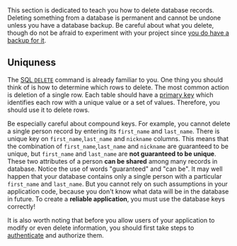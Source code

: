 This section is dedicated to teach you how to delete database records.
Deleting something from a database is permanent and cannot be undone unless you have a database
backup. Be careful about what you delete, though do not be afraid to experiment with
your project since [you do have a backup for it](todo).

## Uniquness
The [SQL `DELETE`](database/#delete) command is already familiar to you.
One thing you should think of is how to determine which rows to delete. The most common action
is deletion of a single row. Each table should have a
[primary key](/articles/relational-database/#key) which identifies
each row with a unique value or a set of values. Therefore, you should use it to delete rows.

Be especially careful about compound keys. For example, you cannot delete a single person record by entering
its `first_name` and `last_name`. There is unique key on `first_name`,`last_name` and `nickname`
columns. This means that the combination of `first_name`,`last_name` and `nickname` are guaranteed to be unique,
but `first_name` and `last_name` are **not guaranteed to be unique**. These two attributes
of a person **can be shared** among many records in database. Notice the use of words "guaranteed" and
"can be". It may well happen that your database contains only a single person with a particular
`first_name` and `last_name`. But you cannot rely on such assumptions in your application code, because you don't
know what data will be in the database in future. To create a **reliable application**, you must
use the database keys correctly!

It is also worth noting that before you allow users of your application to modify or even
delete information, you should first
take steps to [authenticate](login) and authorize them.
